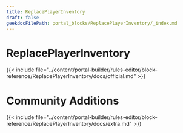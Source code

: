 ```yaml
---
title: ReplacePlayerInventory
draft: false
geekdocFilePath: portal_blocks/ReplacePlayerInventory/_index.md
---
```

# ReplacePlayerInventory
{{< include file="../content/portal-builder/rules-editor/block-reference/ReplacePlayerInventory/docs/official.md" >}}

# Community Additions

{{< include file="../content/portal-builder/rules-editor/block-reference/ReplacePlayerInventory/docs/extra.md" >}}